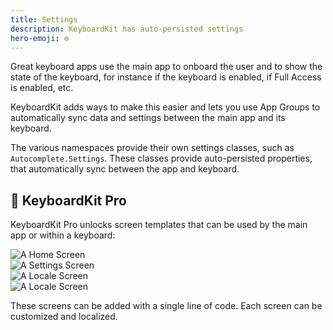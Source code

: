 ```yaml
---
title: Settings
description: KeyboardKit has auto-persisted settings
hero-emoji: ⚙️
---
```


Great keyboard apps use the main app to onboard the user and to show the state of the keyboard, for instance if the keyboard is enabled, if Full Access is enabled, etc.

KeyboardKit adds ways to make this easier and lets you use App Groups to automatically sync data and settings between the main app and its keyboard.

The various namespaces provide their own settings classes, such as `Autocomplete.Settings`. These classes provide auto-persisted properties, that automatically sync between the app and keyboard.


## 👑 KeyboardKit Pro

KeyboardKit Pro unlocks screen templates that can be used by the main app or within a keyboard:

<div class="grid col2">
    <div><img alt="A Home Screen" src="{{page.assets}}app-homescreen.jpg" /></div>
    <div><img alt="A Settings Screen" src="{{page.assets}}keyboard-settingsscreen.jpg" /></div>
    <div><img alt="A Locale Screen" src="{{page.assets}}autocomplete-settingsscreen.jpg" /></div>
    <div><img alt="A Locale Screen" src="{{page.assets}}keyboardtheme-settingsscreen.jpg" /></div>
</div>

These screens can be added with a single line of code. Each screen can be customized and localized.


[Pro]: /pro
